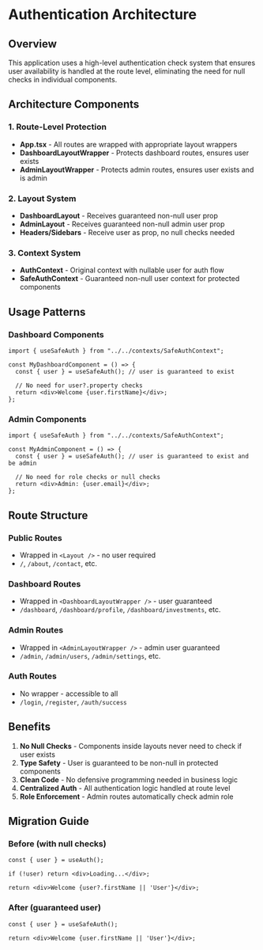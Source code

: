 # Authentication Architecture

## Overview
This application uses a high-level authentication check system that ensures user availability is handled at the route level, eliminating the need for null checks in individual components.

## Architecture Components

### 1. Route-Level Protection
- **App.tsx** - All routes are wrapped with appropriate layout wrappers
- **DashboardLayoutWrapper** - Protects dashboard routes, ensures user exists
- **AdminLayoutWrapper** - Protects admin routes, ensures user exists and is admin

### 2. Layout System
- **DashboardLayout** - Receives guaranteed non-null user prop
- **AdminLayout** - Receives guaranteed non-null admin user prop
- **Headers/Sidebars** - Receive user as prop, no null checks needed

### 3. Context System
- **AuthContext** - Original context with nullable user for auth flow
- **SafeAuthContext** - Guaranteed non-null user context for protected components

## Usage Patterns

### Dashboard Components
```tsx
import { useSafeAuth } from "../../contexts/SafeAuthContext";

const MyDashboardComponent = () => {
  const { user } = useSafeAuth(); // user is guaranteed to exist
  
  // No need for user?.property checks
  return <div>Welcome {user.firstName}</div>;
};
```

### Admin Components
```tsx
import { useSafeAuth } from "../../contexts/SafeAuthContext";

const MyAdminComponent = () => {
  const { user } = useSafeAuth(); // user is guaranteed to exist and be admin
  
  // No need for role checks or null checks
  return <div>Admin: {user.email}</div>;
};
```

## Route Structure

### Public Routes
- Wrapped in `<Layout />` - no user required
- `/`, `/about`, `/contact`, etc.

### Dashboard Routes
- Wrapped in `<DashboardLayoutWrapper />` - user guaranteed
- `/dashboard`, `/dashboard/profile`, `/dashboard/investments`, etc.

### Admin Routes  
- Wrapped in `<AdminLayoutWrapper />` - admin user guaranteed
- `/admin`, `/admin/users`, `/admin/settings`, etc.

### Auth Routes
- No wrapper - accessible to all
- `/login`, `/register`, `/auth/success`

## Benefits

1. **No Null Checks** - Components inside layouts never need to check if user exists
2. **Type Safety** - User is guaranteed to be non-null in protected components
3. **Clean Code** - No defensive programming needed in business logic
4. **Centralized Auth** - All authentication logic handled at route level
5. **Role Enforcement** - Admin routes automatically check admin role

## Migration Guide

### Before (with null checks)
```tsx
const { user } = useAuth();

if (!user) return <div>Loading...</div>;

return <div>Welcome {user?.firstName || 'User'}</div>;
```

### After (guaranteed user)
```tsx
const { user } = useSafeAuth();

return <div>Welcome {user.firstName || 'User'}</div>;
```